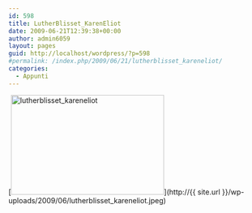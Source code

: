 ```yaml
---
id: 598
title: LutherBlisset_KarenEliot
date: 2009-06-21T12:39:38+00:00
author: admin6059
layout: pages
guid: http://localhost/wordpress/?p=598
#permalink: /index.php/2009/06/21/lutherblisset_kareneliot/
categories:
  - Appunti
---
```

[<img class="aligncenter size-full wp-image-597" title="lutherblisset_kareneliot" src="http://{{ site.url }}/wp-uploads/2009/06/lutherblisset_kareneliot.jpeg" alt="lutherblisset_kareneliot" width="302" height="197" srcset="http://{{ site.url }}/wp-content/uploads/2009/06/lutherblisset_kareneliot.jpeg 302w, http://{{ site.url }}/wp-content/uploads/2009/06/lutherblisset_kareneliot-300x196.jpeg 300w" sizes="(max-width: 302px) 100vw, 302px" />](http://{{ site.url }}/wp-uploads/2009/06/lutherblisset_kareneliot.jpeg)